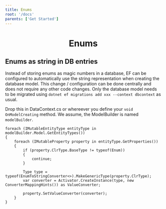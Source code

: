 ```yaml
---
title: Enums
root: '/docs'
parents: ['Get Started']
---
```


<h1 align="center">
    Enums
</h1>

## Enums as string in DB entries
Instead of storing enums as magic numbers in a database, EF can be configured to automatically use the string representation when creating the database model. This change / configuration can be done centrally and does not require any other code changes. Only the database model needs to be migrated using `dotnet ef migrations add xxx --context dbcontext` as usual.

Drop this in DataContext.cs or whereever you define your `void OnModelCreating` method. We assume, the ModelBuilder is named `modelBuilder`.

    foreach (IMutableEntityType entityType in modelBuilder.Model.GetEntityTypes())
    {
        foreach (IMutableProperty property in entityType.GetProperties())
        {
            if (property.ClrType.BaseType != typeof(Enum))
            {
                continue;
            }

            Type type = typeof(EnumToStringConverter<>).MakeGenericType(property.ClrType);
            var converter = Activator.CreateInstance(type, new ConverterMappingHints()) as ValueConverter;

            property.SetValueConverter(converter);
        }
    }